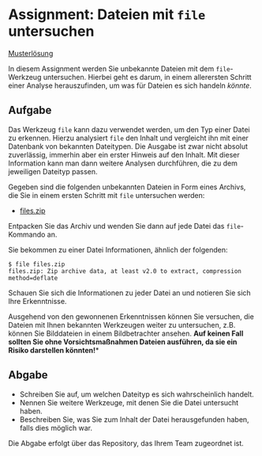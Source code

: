 # Assignment: Dateien mit `file` untersuchen

 [Musterlösung](solution/)

In diesem Assignment werden Sie unbekannte Dateien mit dem `file`-Werkzeug untersuchen. Hierbei geht es darum, in einem allerersten Schritt einer Analyse herauszufinden, um was für Dateien es sich handeln _könnte_.


## Aufgabe

Das Werkzeug `file` kann dazu verwendet werden, um den Typ einer Datei zu erkennen. Hierzu analysiert `file` den Inhalt und vergleicht ihn mit einer Datenbank von bekannten Dateitypen. Die Ausgabe ist zwar nicht absolut zuverlässig, immerhin aber ein erster Hinweis auf den Inhalt. Mit dieser Information kann man dann weitere Analysen durchführen, die zu dem jeweiligen Dateityp passen.

Gegeben sind die folgenden unbekannten Dateien in Form eines Archivs, die Sie in einem ersten Schritt mit `file` untersuchen werden:

  * [files.zip](files.zip)

Entpacken Sie das Archiv und wenden Sie dann auf jede Datei das `file`-Kommando an.

Sie bekommen zu einer Datei Informationen, ähnlich der folgenden:

```console
$ file files.zip
files.zip: Zip archive data, at least v2.0 to extract, compression method=deflate
```

Schauen Sie sich die Informationen zu jeder Datei an und notieren Sie sich Ihre Erkenntnisse.

Ausgehend von den gewonnenen Erkenntnissen können Sie versuchen, die Dateien mit Ihnen bekannten Werkzeugen weiter zu untersuchen, z.B. können Sie Bilddateien in einem Bildbetrachter ansehen. **Auf keinen Fall sollten Sie ohne Vorsichtsmaßnahmen Dateien ausführen, da sie ein Risiko darstellen könnten!***


## Abgabe

  * Schreiben Sie auf, um welchen Dateityp es sich wahrscheinlich handelt.
  * Nennen Sie weitere Werkzeuge, mit denen Sie die Datei untersucht haben.
  * Beschreiben Sie, was Sie zum Inhalt der Datei herausgefunden haben, falls dies möglich war.

Die Abgabe erfolgt über das Repository, das Ihrem Team zugeordnet ist.